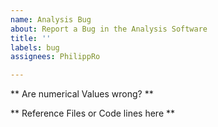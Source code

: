 ```yaml
---
name: Analysis Bug
about: Report a Bug in the Analysis Software
title: ''
labels: bug
assignees: PhilippRo

---
```


** Are numerical Values wrong? **

** Reference Files or Code lines here **
